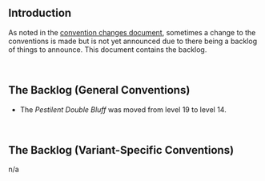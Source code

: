 ## Introduction

As noted in the [convention changes document](convention-changes.md), sometimes a change to the conventions is made but is not yet announced due to there being a backlog of things to announce. This document contains the backlog.

<br />

## The Backlog (General Conventions)

- The *Pestilent Double Bluff* was moved from level 19 to level 14.

<br />

## The Backlog (Variant-Specific Conventions)

n/a

<br />
